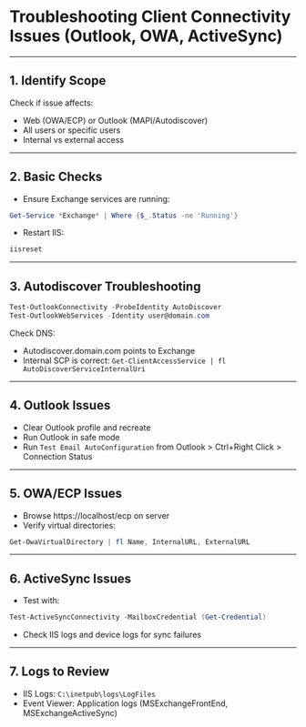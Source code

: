 
# Troubleshooting Client Connectivity Issues (Outlook, OWA, ActiveSync)

---

## 1. Identify Scope

Check if issue affects:
- Web (OWA/ECP) or Outlook (MAPI/Autodiscover)
- All users or specific users
- Internal vs external access

---

## 2. Basic Checks

- Ensure Exchange services are running:
```powershell
Get-Service *Exchange* | Where {$_.Status -ne 'Running'}
```

- Restart IIS:
```powershell
iisreset
```

---

## 3. Autodiscover Troubleshooting

```powershell
Test-OutlookConnectivity -ProbeIdentity AutoDiscover
Test-OutlookWebServices -Identity user@domain.com
```

Check DNS:
- Autodiscover.domain.com points to Exchange
- Internal SCP is correct: `Get-ClientAccessService | fl AutoDiscoverServiceInternalUri`

---

## 4. Outlook Issues

- Clear Outlook profile and recreate
- Run Outlook in safe mode
- Run `Test Email AutoConfiguration` from Outlook > Ctrl+Right Click > Connection Status

---

## 5. OWA/ECP Issues

- Browse https://localhost/ecp on server
- Verify virtual directories:
```powershell
Get-OwaVirtualDirectory | fl Name, InternalURL, ExternalURL
```

---

## 6. ActiveSync Issues

- Test with:
```powershell
Test-ActiveSyncConnectivity -MailboxCredential (Get-Credential)
```

- Check IIS logs and device logs for sync failures

---

## 7. Logs to Review

- IIS Logs: `C:\inetpub\logs\LogFiles`
- Event Viewer: Application logs (MSExchangeFrontEnd, MSExchangeActiveSync)
